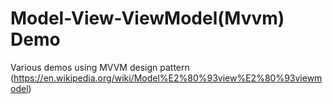 # Model-View-ViewModel(Mvvm) Demo
Various demos using MVVM design pattern (https://en.wikipedia.org/wiki/Model%E2%80%93view%E2%80%93viewmodel)
